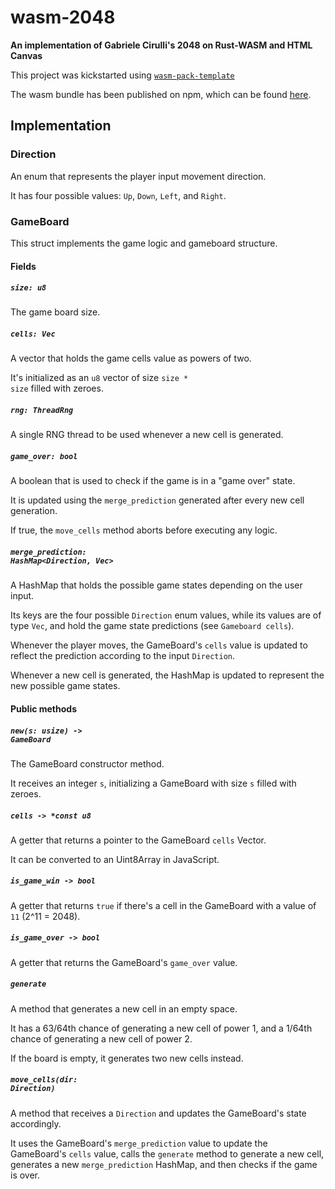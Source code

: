 # wasm-2048

  <strong>An implementation of Gabriele Cirulli's 2048 on Rust-WASM and HTML Canvas</strong>

  This project was kickstarted using <code><a href="https://github.com/rustwasm/wasm-pack-template">wasm-pack-template</a></code>

  The wasm bundle has been published on npm, which can be found <a href="https://www.npmjs.com/package/wasm-2048">here</a>.

## Implementation

### Direction

  An enum that represents the player input movement direction.
  
  It has four possible values: <code>Up</code>, <code>Down</code>, <code>Left</code>, and <code>Right</code>.


### GameBoard

  This struct implements the game logic and gameboard structure.
  
#### Fields

  ##### <code>size: u8</code>

  The game board size.

  ##### <code>cells: Vec<u8></code>

  A vector that holds the game cells value as powers of two.
  
  It's initialized as an <code>u8</code> vector of size <code>size * size</code> filled with zeroes.
  
  ##### <code>rng: ThreadRng</code>
  
  A single RNG thread to be used whenever a new cell is generated.

  ##### <code>game_over: bool</code>
  
  A boolean that is used to check if the game is in a "game over" state.
  
  It is updated using the <code>merge_prediction</code> generated after every new cell generation.
  
  If true, the <code>move_cells</code> method aborts before executing any logic.
  
  ##### <code>merge_prediction: HashMap<Direction, Vec<u8>></code>
  
  A HashMap that holds the possible game states depending on the user input.
  
  Its keys are the four possible <code>Direction</code> enum values, while its values are of type <code>Vec<u8></code>, and hold the game state predictions (see <code>Gameboard cells</code>).
  
  Whenever the player moves, the GameBoard's <code>cells</code> value is updated to reflect the prediction according to the input <code>Direction</code>.
  
  Whenever a new cell is generated, the HashMap is updated to represent the new possible game states.
  
#### Public methods
  
  ##### <code>new(s: usize) -> GameBoard</code>

  The GameBoard constructor method.

  It receives an integer <code>s</code>, initializing a GameBoard with size <code>s</code> filled with zeroes.
  
  ##### <code>cells -> *const u8</code>
  
  A getter that returns a pointer to the GameBoard <code>cells</code> Vector.
  
  It can be converted to an Uint8Array in JavaScript.
  
  ##### <code>is_game_win -> bool</code>
  
  A getter that returns <code>true</code> if there's a cell in the GameBoard with a value of <code>11</code> (2^11 = 2048).
  
  ##### <code>is_game_over -> bool</code>
  
  A getter that returns the GameBoard's <code>game_over</code> value.
  
  ##### <code>generate</code>
  
  A method that generates a new cell in an empty space.
  
  It has a 63/64th chance of generating a new cell of power 1, and a 1/64th chance of generating a new cell of power 2.
  
  If the board is empty, it generates two new cells instead.
  
  ##### <code>move_cells(dir: Direction)</code>
  
  A method that receives a <code>Direction</code> and updates the GameBoard's state accordingly.
  
  It uses the GameBoard's <code>merge_prediction</code> value to update the GameBoard's <code>cells</code> value, calls the <code>generate</code> method to generate a new cell, generates a new <code>merge_prediction</code> HashMap, and then checks if the game is over.
